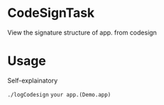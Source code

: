# CodeSignTask
View the signature structure of app. from codesign

Usage
============

Self-explainatory

`./logCodesign` `your app.(Demo.app)`
